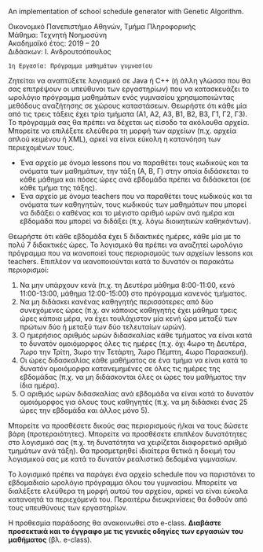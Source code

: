 An implementation of school schedule generator with Genetic Algorithm.

Οικονομικό Πανεπιστήμιο Αθηνών, Τμήμα Πληροφορικής\
Μάθημα: Τεχνητή Νοημοσύνη\
Ακαδημαϊκό έτος: 2019 – 20\
Διδάσκων: Ι. Ανδρουτσόπουλος


```
1η Εργασία: Πρόγραμμα μαθημάτων γυμνασίου
```
Ζητείται να αναπτύξετε λογισμικό σε Java ή C++ (ή άλλη γλώσσα που θα σας
επιτρέψουν οι υπεύθυνοι των εργαστηρίων) που να κατασκευάζει το
ωρολόγιο πρόγραμμα μαθημάτων ενός γυμνασίου χρησιμοποιώντας
μεθόδους αναζήτησης σε χώρους καταστάσεων. Θεωρήστε ότι κάθε μία από
τις τρεις τάξεις έχει τρία τμήματα (Α1, Α2, Α3, Β1, Β2, Β3, Γ1, Γ2, Γ3). Το
πρόγραμμά σας θα πρέπει να δέχεται ως είσοδο τα ακόλουθα αρχεία.
Μπορείτε να επιλέξετε ελεύθερα τη μορφή των αρχείων (π.χ. αρχεία απλού
κειμένου ή XML), αρκεί να είναι εύκολη η κατανόηση των περιεχομένων τους.

- Ένα αρχείο με όνομα lessons που να παραθέτει τους κωδικούς και τα
    ονόματα των μαθημάτων, την τάξη (Α, Β, Γ) στην οποία διδάσκεται το
    κάθε μάθημα και πόσες ώρες ανά εβδομάδα πρέπει να διδάσκεται (σε
    κάθε τμήμα της τάξης).
- Ένα αρχείο με όνομα teachers που να παραθέτει τους κωδικούς και τα
    ονόματα των καθηγητών, τους κωδικούς των μαθημάτων που μπορεί
    να διδάξει ο καθένας και το μέγιστο αριθμό ωρών ανά ημέρα και
    εβδομάδα που μπορεί να διδάξει (π.χ. λόγω διοικητικών καθηκόντων).

Θεωρήστε ότι κάθε εβδομάδα έχει 5 διδακτικές ημέρες, κάθε μία με το πολύ 7
διδακτικές ώρες. Το λογισμικό θα πρέπει να αναζητεί ωρολόγιο πρόγραμμα
που να ικανοποιεί τους περιορισμούς των αρχείων lessons και teachers.
Επιπλέον να ικανοποιούνται κατά το δυνατόν οι παρακάτω περιορισμοί:

1. Να μην υπάρχουν κενά (π.χ. τη Δευτέρα μάθημα 8:00-11:00, κενό
    11:00-13:00, μάθημα 12:00-15:00) στο πρόγραμμα κανενός τμήματος.
2. Να μη διδάσκει κανένας καθηγητής περισσότερες από δύο
    συνεχόμενες ώρες (π.χ. αν κάποιος καθηγητής έχει μάθημα τρεις ώρες
    κάποια μέρα, να έχει τουλάχιστον μία κενή ώρα μεταξύ των πρώτων
    δύο ή μεταξύ των δύο τελευταίων ωρών).
3. Ο ημερήσιος αριθμός ωρών διδασκαλίας κάθε τμήματος να είναι κατά
    το δυνατόν ομοιόμορφος όλες τις ημέρες (π.χ. όχι 4ωρο τη Δευτέρα,
    7ωρο την Τρίτη, 3ωρο την Τετάρτη, 7ωρο Πέμπτη, 4ωρο Παρασκευή).
4. Οι ώρες διδασκαλίας κάθε μαθήματος σε ένα τμήμα να είναι κατά το
    δυνατόν ομοιόμορφα κατανεμημένες σε όλες τις ημέρες της εβδομάδας
    (π.χ. να μη διδάσκονται όλες οι ώρες του μαθήματος την ίδια ημέρα).
5. Ο αριθμός ωρών διδασκαλίας ανά εβδομάδα να είναι κατά το δυνατόν
    ομοιόμορφος για όλους τους καθηγητές (π.χ. να μη διδάσκει ένας 25
    ώρες την εβδομάδα και άλλος μόνο 5).

Μπορείτε να προσθέσετε δικούς σας περιορισμούς ή/και να τους δώσετε
βάρη (προτεραιότητες). Μπορείτε να προσθέσετε επιπλέον δυνατότητες στο
λογισμικό σας (π.χ. τη δυνατότητα να χειρίζεται διαφορετικό αριθμό τμημάτων
ανά τάξη). Θα προσμετρηθεί ιδιαίτερα θετικά η δοκιμή του λογισμικού σας με
κατά το δυνατόν ρεαλιστικά δεδομένα γυμνασίων.

Το λογισμικό πρέπει να παράγει ένα αρχείο schedule που να παριστάνει το
εβδομαδιαίο ωρολόγιο πρόγραμμα όλου του γυμνασίου. Μπορείτε να
διαλέξετε ελεύθερα τη μορφή αυτού του αρχείου, αρκεί να είναι εύκολα
κατανοητά τα περιεχόμενά του. Περαιτέρω διευκρινίσεις θα δοθούν από τους
υπευθύνους των εργαστηρίων.

Η προθεσμία παράδοσης θα ανακοινωθεί στο e-class. **Διαβάστε προσεκτικά
και το έγγραφο με τις γενικές οδηγίες των εργασιών του μαθήματος** (βλ.
e-class).
